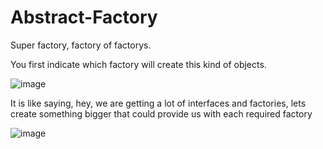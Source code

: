 # Abstract-Factory


Super factory, factory of factorys.

You first indicate which factory will create this kind of objects.

![image](https://github.com/user-attachments/assets/46adfa41-86f8-4443-8943-e8e525e79ff3)



It is like saying, hey, we are getting a lot of interfaces and factories, lets create something bigger that could provide us with each required factory


![image](https://github.com/user-attachments/assets/be850077-0eeb-40b6-ba7a-9f60696596dd)



